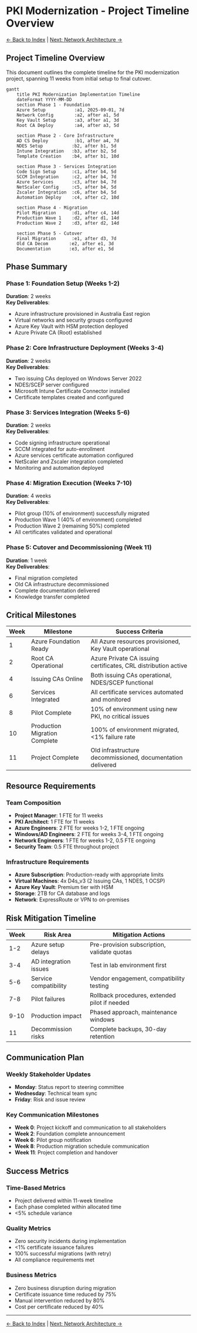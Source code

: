 # PKI Modernization - Project Timeline Overview

[← Back to Index](00-index.md) | [Next: Network Architecture →](02-network-architecture.md)

## Project Timeline Overview

This document outlines the complete timeline for the PKI modernization project, spanning 11 weeks from initial setup to final cutover.

```mermaid
gantt
    title PKI Modernization Implementation Timeline
    dateFormat YYYY-MM-DD
    section Phase 1 - Foundation
    Azure Setup           :a1, 2025-09-01, 7d
    Network Config        :a2, after a1, 5d
    Key Vault Setup       :a3, after a1, 3d
    Root CA Deploy        :a4, after a3, 5d

    section Phase 2 - Core Infrastructure
    AD CS Deploy          :b1, after a4, 7d
    NDES Setup           :b2, after b1, 5d
    Intune Integration   :b3, after b2, 5d
    Template Creation    :b4, after b1, 10d

    section Phase 3 - Services Integration
    Code Sign Setup      :c1, after b4, 5d
    SCCM Integration     :c2, after b4, 7d
    Azure Services       :c3, after b4, 7d
    NetScaler Config     :c5, after b4, 5d
    Zscaler Integration  :c6, after b4, 5d
    Automation Deploy    :c4, after c2, 10d

    section Phase 4 - Migration
    Pilot Migration      :d1, after c4, 14d
    Production Wave 1    :d2, after d1, 14d
    Production Wave 2    :d3, after d2, 14d

    section Phase 5 - Cutover
    Final Migration      :e1, after d3, 7d
    Old CA Decom        :e2, after e1, 3d
    Documentation       :e3, after e1, 5d
```

## Phase Summary

### Phase 1: Foundation Setup (Weeks 1-2)
**Duration**: 2 weeks  
**Key Deliverables**:
- Azure infrastructure provisioned in Australia East region
- Virtual networks and security groups configured
- Azure Key Vault with HSM protection deployed
- Azure Private CA (Root) established

### Phase 2: Core Infrastructure Deployment (Weeks 3-4)
**Duration**: 2 weeks  
**Key Deliverables**:
- Two issuing CAs deployed on Windows Server 2022
- NDES/SCEP server configured
- Microsoft Intune Certificate Connector installed
- Certificate templates created and configured

### Phase 3: Services Integration (Weeks 5-6)
**Duration**: 2 weeks  
**Key Deliverables**:
- Code signing infrastructure operational
- SCCM integrated for auto-enrollment
- Azure services certificate automation configured
- NetScaler and Zscaler integration completed
- Monitoring and automation deployed

### Phase 4: Migration Execution (Weeks 7-10)
**Duration**: 4 weeks  
**Key Deliverables**:
- Pilot group (10% of environment) successfully migrated
- Production Wave 1 (40% of environment) completed
- Production Wave 2 (remaining 50%) completed
- All certificates validated and operational

### Phase 5: Cutover and Decommissioning (Week 11)
**Duration**: 1 week  
**Key Deliverables**:
- Final migration completed
- Old CA infrastructure decommissioned
- Complete documentation delivered
- Knowledge transfer completed

## Critical Milestones

| Week | Milestone | Success Criteria |
|------|-----------|------------------|
| 1 | Azure Foundation Ready | All Azure resources provisioned, Key Vault operational |
| 2 | Root CA Operational | Azure Private CA issuing certificates, CRL distribution active |
| 4 | Issuing CAs Online | Both issuing CAs operational, NDES/SCEP functional |
| 6 | Services Integrated | All certificate services automated and monitored |
| 8 | Pilot Complete | 10% of environment using new PKI, no critical issues |
| 10 | Production Migration Complete | 100% of environment migrated, <1% failure rate |
| 11 | Project Complete | Old infrastructure decommissioned, documentation delivered |

## Resource Requirements

### Team Composition
- **Project Manager**: 1 FTE for 11 weeks
- **PKI Architect**: 1 FTE for 11 weeks
- **Azure Engineers**: 2 FTE for weeks 1-2, 1 FTE ongoing
- **Windows/AD Engineers**: 2 FTE for weeks 3-4, 1 FTE ongoing
- **Network Engineers**: 1 FTE for weeks 1-2, 0.5 FTE ongoing
- **Security Team**: 0.5 FTE throughout project

### Infrastructure Requirements
- **Azure Subscription**: Production-ready with appropriate limits
- **Virtual Machines**: 4x D4s_v3 (2 Issuing CAs, 1 NDES, 1 OCSP)
- **Azure Key Vault**: Premium tier with HSM
- **Storage**: 2TB for CA database and logs
- **Network**: ExpressRoute or VPN to on-premises

## Risk Mitigation Timeline

| Week | Risk Area | Mitigation Actions |
|------|-----------|-------------------|
| 1-2 | Azure setup delays | Pre-provision subscription, validate quotas |
| 3-4 | AD integration issues | Test in lab environment first |
| 5-6 | Service compatibility | Vendor engagement, compatibility testing |
| 7-8 | Pilot failures | Rollback procedures, extended pilot if needed |
| 9-10 | Production impact | Phased approach, maintenance windows |
| 11 | Decommission risks | Complete backups, 30-day retention |

## Communication Plan

### Weekly Stakeholder Updates
- **Monday**: Status report to steering committee
- **Wednesday**: Technical team sync
- **Friday**: Risk and issue review

### Key Communication Milestones
- **Week 0**: Project kickoff and communication to all stakeholders
- **Week 2**: Foundation complete announcement
- **Week 6**: Pilot group notification
- **Week 8**: Production migration schedule communication
- **Week 11**: Project completion and handover

## Success Metrics

### Time-Based Metrics
- Project delivered within 11-week timeline
- Each phase completed within allocated time
- <5% schedule variance

### Quality Metrics
- Zero security incidents during implementation
- <1% certificate issuance failures
- 100% successful migrations (with retry)
- All compliance requirements met

### Business Metrics
- Zero business disruption during migration
- Certificate issuance time reduced by 75%
- Manual intervention reduced by 80%
- Cost per certificate reduced by 40%

---
[← Back to Index](00-index.md) | [Next: Network Architecture →](02-network-architecture.md)